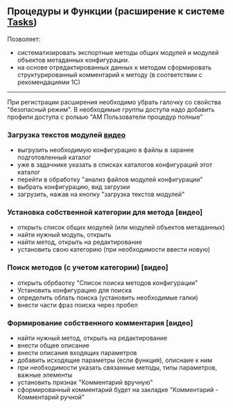 ## Процедуры и Функции (расширение к системе [Tasks](https://github.com/BlizD/Tasks))
Позволяет:

* систематизировать экспортные методы общих модулей и модулей объектов метаданных конфигурации.
* на основе отредактированных данных к методам сформировать структурированный комментарий к методу (в соответствии с рекомендациями 1С)
----
При регистрации расширения необходимо убрать галочку со свойства "безопасный режим". В необходимые группы доступа надо добавить профили доступа с рольъю "АМ Пользователи процедур полные"

### Загрузка текстов модулей [видео](https://github.com/DenVortEP/MethodSearch/issues/1#issue-2181849276)
* выгрузить необходимую конфигурацию в файлы в заранее подготовленный каталог
* уже в задачнике указать в списках каталогов конфигураций этот каталог
* перейти в обработку "анализ файлов модулей конфигурации"
* выбрать конфигурацию, вид загрузки
* загрузить, нажав на кнопку "загрузка текстов модулей"

### Установка собственной категории для метода [видео]
* открыть список общих модулей (или модулей объектов метаданных)
* найти нужный модуль, открыть
* найти метод, открыть на редактирование
* установить свою категорию (при необходимости ввести новую)

### Поиск методов (с учетом категории) [видео]
* открыть обрбаотку "Список поиска методов конфигурации"
* Установить конфигурацию для поиска
* определить облать поиска (установить необходимые галки)
* внести части фраз поиска через пробел

### Формирование собственного комментария [видео]
* найти нужный метод, открыть на редактирование
* внести  общее описание
* внести  описания входящих параметров
* добавить исходящие параметры (если функция), описнаие к ним
* при необходимости указать связанные методы, типы параметров, важные элементы
* установить признак "Комментарий вручную"
* сформированный комментарий будет на закладке "Комментарий - Комментарий ручной"
  
 
